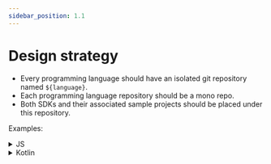 ```yaml
---
sidebar_position: 1.1
---
```


<head>
  <link rel="canonical" href="https://docs.logto.io/developer/sdk-conventions/design-strategy/" />
</head>

# Design strategy

- Every programming language should have an isolated git repository named `${language}`.
- Each programming language repository should be a mono repo.
- Both SDKs and their associated sample projects should be placed under this repository.

Examples:

<details>
  <summary>JS</summary>

- js (core)
- react
- react-sample

</details>

<details>
  <summary>Kotlin</summary>

- kotlin (core)
- android
- android-sample

</details>
